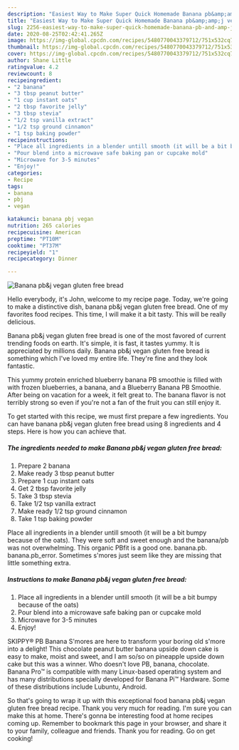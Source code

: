 ```yaml
---
description: "Easiest Way to Make Super Quick Homemade Banana pb&amp;amp;j vegan gluten free bread"
title: "Easiest Way to Make Super Quick Homemade Banana pb&amp;amp;j vegan gluten free bread"
slug: 2256-easiest-way-to-make-super-quick-homemade-banana-pb-and-amp-j-vegan-gluten-free-bread
date: 2020-08-25T02:42:41.265Z
image: https://img-global.cpcdn.com/recipes/5480770043379712/751x532cq70/banana-pbj-vegan-gluten-free-bread-recipe-main-photo.jpg
thumbnail: https://img-global.cpcdn.com/recipes/5480770043379712/751x532cq70/banana-pbj-vegan-gluten-free-bread-recipe-main-photo.jpg
cover: https://img-global.cpcdn.com/recipes/5480770043379712/751x532cq70/banana-pbj-vegan-gluten-free-bread-recipe-main-photo.jpg
author: Shane Little
ratingvalue: 4.2
reviewcount: 8
recipeingredient:
- "2 banana"
- "3 tbsp peanut butter"
- "1 cup instant oats"
- "2 tbsp favorite jelly"
- "3 tbsp stevia"
- "1/2 tsp vanilla extract"
- "1/2 tsp ground cinnamon"
- "1 tsp baking powder"
recipeinstructions:
- "Place all ingredients in a blender untill smooth (it will be a bit bumpy because of the oats)"
- "Pour blend into a microwave safe baking pan or cupcake mold"
- "Microwave for 3-5 minutes"
- "Enjoy!"
categories:
- Recipe
tags:
- banana
- pbj
- vegan

katakunci: banana pbj vegan 
nutrition: 265 calories
recipecuisine: American
preptime: "PT10M"
cooktime: "PT37M"
recipeyield: "1"
recipecategory: Dinner

---
```



![Banana pb&amp;j vegan gluten free bread](https://img-global.cpcdn.com/recipes/5480770043379712/751x532cq70/banana-pbj-vegan-gluten-free-bread-recipe-main-photo.jpg)

Hello everybody, it's John, welcome to my recipe page. Today, we're going to make a distinctive dish, banana pb&amp;j vegan gluten free bread. One of my favorites food recipes. This time, I will make it a bit tasty. This will be really delicious.

Banana pb&amp;j vegan gluten free bread is one of the most favored of current trending foods on earth. It's simple, it is fast, it tastes yummy. It is appreciated by millions daily. Banana pb&amp;j vegan gluten free bread is something which I've loved my entire life. They're fine and they look fantastic.

This yummy protein enriched blueberry banana PB smoothie is filled with with frozen blueberries, a banana, and a Blueberry Banana PB Smoothie. After being on vacation for a week, it felt great to. The banana flavor is not terribly strong so even if you&#39;re not a fan of the fruit you can still enjoy it.


To get started with this recipe, we must first prepare a few ingredients. You can have banana pb&amp;j vegan gluten free bread using 8 ingredients and 4 steps. Here is how you can achieve that.

<!--inarticleads1-->

##### The ingredients needed to make Banana pb&amp;j vegan gluten free bread:

1. Prepare 2 banana
1. Make ready 3 tbsp peanut butter
1. Prepare 1 cup instant oats
1. Get 2 tbsp favorite jelly
1. Take 3 tbsp stevia
1. Take 1/2 tsp vanilla extract
1. Make ready 1/2 tsp ground cinnamon
1. Take 1 tsp baking powder


Place all ingredients in a blender untill smooth (it will be a bit bumpy because of the oats). They were soft and sweet enough and the banana/pb was not overwhelming. This organic PBfit is a good one. banana.pb. banana.pb_error. Sometimes s&#39;mores just seem like they are missing that little something extra. 

<!--inarticleads2-->

##### Instructions to make Banana pb&amp;j vegan gluten free bread:

1. Place all ingredients in a blender untill smooth (it will be a bit bumpy because of the oats)
1. Pour blend into a microwave safe baking pan or cupcake mold
1. Microwave for 3-5 minutes
1. Enjoy!


SKIPPY® PB Banana S&#39;mores are here to transform your boring old s&#39;more into a delight! This chocolate peanut butter banana upside down cake is easy to make, moist and sweet, and I am so/so on pineapple upside down cake but this was a winner. Who doesn&#39;t love PB, banana, chocolate. Banana Pro™ is compatible with many Linux-based operating system and has many distributions specially developed for Banana Pi™ Hardware. Some of these distributions include Lubuntu, Android. 

So that's going to wrap it up with this exceptional food banana pb&amp;j vegan gluten free bread recipe. Thank you very much for reading. I'm sure you can make this at home. There's gonna be interesting food at home recipes coming up. Remember to bookmark this page in your browser, and share it to your family, colleague and friends. Thank you for reading. Go on get cooking!
